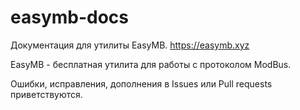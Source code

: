 # easymb-docs

Документация для утилиты EasyMB. <https://easymb.xyz>

EasyMB - бесплатная утилита для работы с протоколом ModBus.

Ошибки, исправления, дополнения в Issues или Pull requests приветствуются.
